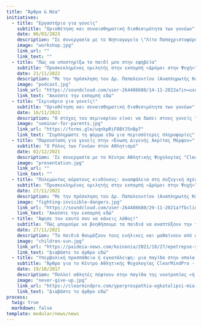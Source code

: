 ```yaml
---
title: "Άρθρα & Νέα"
initiatives:
  - title: "Εργαστήριο για γονείς"
    subtitle: "Οριοθέτηση και συναισθηματική διαθεσιμότητα των γονέων"
    date: 06/03/2023
    description: "Σε συνεργασία με το Νηπιαγωγείο \"Λίτο Παπαχριστοφόρου\"/Νηπιαγωγείο Πανεπιστημίου Κύπρου, πραγματοποιήθηκε ένα βιωματικό εργαστήριο για γονείς παιδιών προσχολικής ηλικίας.</br></br> Ευχαριστούμε όλους τους γονείς για την ανταλλαγή εμπειριών με την ομάδα!\n"
    image: "workshop.jpg"
    link_url: ""
    link_text: ""
  - title: "Πώς να υποστηρίξω το παιδί μου στην εφηβεία"
    subtitle: "Προσκεκλημένος ομιλητής στην εκπομπή «Δρόμοι στην Ψυχή»"
    date: 21/11/2022
    description: "Με την πρόσκληση του Δρ. Παπαλεοντίου (Αναπληρωτής Καθηγητής Ψυχολογίας), μιλήσαμε στην εκπομπή «Δρόμοι στην Ψυχή» για τις ανάγκες των εφήβων και τους τρόπους με τους οποίους οι γονείς μπορούν να τους υποστηρίξουν κατά την απαιτητική αναπτυξιακή περίοδο της ζωής τους.\n"
    image: "podcast.jpg"
    link_url: "https://soundcloud.com/user-264486680/14-11-2022a?in=user-264486680/sets/dq2yqblelube"
    link_text: "Ακούστε την εκπομπή εδώ"
  - title: "Σεμινάριο για γονείς!"
    subtitle: "Οριοθέτηση και συναισθηματική διαθεσιμότητα των γονέων"
    date: 16/11/2023
    description: "Ο στόχος του σεμιναρίου είναι να δώσει στους γονείς την ευκαιρία να μάθουν περισσότερα για τη σημασία της οριοθέτησης και να εξασκηθούν στην αποτελεσματική οριοθέτηση, παραμένοντας συναισθηματικά διαθέσιμοι στα παιδιά τους.</br></br> Η φύση του σεμιναρίου θα είναι αναστοχαστική και βιωματική!\n"
    image: "seminar-for-parents.jpg"
    link_url: "https://forms.gle/uqnkpRiF8BYJ5nBp7"
    link_text: "Συμπληρώστε τη φόρμα εδώ για περισσότερες πληροφορίες"
  - title: "Παρουσίαση για γονείς στην «Ένωση Διγενής Ακρίτας Μόρφου»"
    subtitle: "Ο Ρόλος των Γονέων στον Αθλητισμό"
    date: 02/12/2021
    description: 'Σε συνεργασία με το Κέντρο Αθλητικής Ψυχολογίας "ClearmindPro - Υπηρεσίες Αθλητικής Ψυχολογίας" μιλήσαμε για πρακτικές που μπορούν να χρησιμοποιήσουν οι γονείς για να στηρίξουν τα παιδιά τους στον αθλητισμό.'
    image: "presentation.jpg"
    link_url: ""
    link_text: ""
  - title: "Πολεμώντας αόρατους κινδύνους: ανασφάλεια στη συζυγική σχέση και οι επιπτώσεις της στα παιδιά"
    subtitle: "Προσκεκλημένος ομιλητής στην εκπομπή «Δρόμοι στην Ψυχή»"
    date: 27/11/2021
    description: "Με την πρόσκληση του Δρ. Παπαλεοντίου (Αναπληρωτής Καθηγητής Ψυχολογίας), μιλήσαμε στην εκπομπή «Δρόμοι στην Ψυχή» για την ανασφάλεια στη συζυγική σχέση και τις πιθανές επιπτώσεις στην άσκηση της γονεϊκότητας."
    image: "fighting-invisible-dangers.jpg"
    link_url: "https://soundcloud.com/user-264486680/29-11-2021a?fbclid=IwAR2tdHmLM_l4SeNUWBsdMZcu9muJg7Z3R3ed9gAAEOn5gapP_L16IOR9wnE"
    link_text: "Ακούστε την εκπομπή εδώ"
  - title: "Άφησε τον εαυτό σου να κάνεις λάθος!"
    subtitle: "Πώς μπορούμε να βοηθήσουμε τα παιδιά να αναπτύξουν την ταυτότητά τους μέσα από την παραδοχή των δικών μας λαθών;"
    date: 27/11/2021
    description: "Τα παιδιά θαυμάζουν τους ενήλικες και μαθαίνουν από αυτούς. Το να κρύβουμε τα λάθη μας μπορεί να δημιουργήσει μη ρεαλιστικές προσδοκίες, ενώ η παραδοχή τους ενισχύει την ειλικρίνεια, την αυτοεκτίμηση και την εμπιστοσύνη. Η αποδοχή της ατέλειας βοηθά τα παιδιά να αναπτύξουν μια ισχυρή ταυτότητα και αυθεντικές σχέσεις."
    image: "children-sun.jpg"
    link_url: "https://paideia-news.com/koinonia/2021/10/27/epetrepse-ston-eayto-soy-na-einai-lathos/?fbclid=IwAR3kcBULikq0xsDurYTzMD4ltjvIUN1DEzFGlIfbDpdpSC090-tK-xL7P8w"
    link_text: "Διαβάστε το άρθρο εδώ"
  - title: "Υπερβολική προσπάθεια ή εγκατάλειψη: μια παγίδα στην οποία συχνά πέφτουν οι αθλητές"
    subtitle: "Άρθρο για το Κέντρο Αθλητικής Ψυχολογίας ClearMindPro - Υπηρεσίες Αθλητικής Ψυχολογίας"
    date: 19/10/2017
    description: "Πολλοί αθλητές πέφτουν στην παγίδα της νοοτροπίας «ή όλα ή τίποτα», λόγω της έντονης ανάγκης τους να αποδείξουν την αξία τους. Αυτό μπορεί να οδηγήσει είτε σε υπερβολική προσπάθεια είτε σε πλήρη απόσυρση. Ο φόβος της αποτυχίας συχνά τους εμποδίζει να προσπαθήσουν, ώστε να κατηγορούν την ήττα για έλλειψη προσπάθειας και όχι για έλλειψη ικανότητας. Η αληθινή πρόοδος έρχεται από την πίστη στον εαυτό μας, τη θέσπιση ρεαλιστικών στόχων και την εκμάθηση από τα εμπόδια, αντί να τα δικαιολογούμε."
    image: "never-give-up.jpg"
    link_url: "https://clearmindpro.com/yperprospathia-egkatalipsi-mia-pagida-pou-sychna-peftoun-athlites/"
    link_text: "Διαβάστε το άρθρο εδώ"
process:
  twig: true
  markdown: false
template: modular/news/news
---
```

